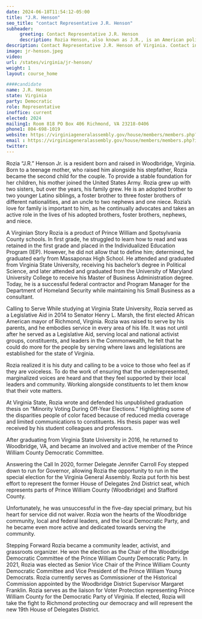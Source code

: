 ```yaml
---
date: 2024-06-18T11:54:12-05:00
title: "J.R. Henson"
seo_title: "contact Representative J.R. Henson"
subheader:
     greeting: Contact Representative J.R. Henson
     description: Rozia Henson, also known as J.R., is an American politician affiliated with the Democratic Party. He serves as a member of the Virginia House of Delegates, representing District 19. He assumed office on January 10, 2024.
description: Contact Representative J.R. Henson of Virginia. Contact information for J.R. Henson includes email address, phone number, and mailing address.
image: jr-henson.jpeg
video:
url: /states/virginia/jr-henson/
weight: 1
layout: course_home

####candidate
name: J.R. Henson
state: Virginia
party: Democratic
role: Representative
inoffice: current
elected: 2024
mailing1: Room 818 PO Box 406 Richmond, VA 23218-0406
phone1: 804-698-1019
website: https://virginiageneralassembly.gov/house/members/members.php?id=H0365/
email : https://virginiageneralassembly.gov/house/members/members.php?id=H0365/
twitter:
---
```

Rozia “J.R.” Henson Jr. is a resident born and raised in Woodbridge, Virginia. Born to a teenage mother, who raised him alongside his stepfather, Rozia became the second child for the couple. To provide a stable foundation for her children, his mother joined the United States Army. Rozia grew up with two sisters, but over the years, his family grew. He is an adopted brother to two younger Latino siblings, a foster brother to three foster brothers of different nationalities, and an uncle to two nephews and one niece. Rozia’s love for family is important to him, as he continually advocates and takes an active role in the lives of his adopted brothers, foster brothers, nephews, and niece.

A Virginian Story
Rozia is a product of Prince William and Spotsylvania County schools. In first grade, he struggled to learn how to read and was retained in the first grade and placed in the Individualized Education Program (IEP). However, he did not allow that to define him; determined, he graduated early from Massaponax High School. He attended and graduated from Virginia State University, receiving his bachelor’s degree in Political Science, and later attended and graduated from the University of Maryland University College to receive his Master of Business Administration degree. Today, he is a successful federal contractor and Program Manager for the Department of Homeland Security while maintaining his Small Business as a consultant.

Calling to Serve
While studying at Virginia State University, Rozia served as a Legislative Aid in 2014 to Senator Henry L. Marsh, the first elected African American mayor of Richmond, Virginia. Rozia was raised to serve by his parents, and he embodies service in every area of his life. It was not until after he served as a Legislative Aid, serving local and national activist groups, constituents, and leaders in the Commonwealth, he felt that he could do more for the people by serving where laws and legislations are established for the state of Virginia.

Rozia realized it is his duty and calling to be a voice to those who feel as if they are voiceless. To do the work of ensuring that the underrepresented, marginalized voices are heard and that they feel supported by their local leaders and community. Working alongside constituents to let them know that their vote matters.

At Virginia State, Rozia wrote and defended his unpublished graduation thesis on “Minority Voting During Off-Year Elections.” Highlighting some of the disparities people of color faced because of reduced media coverage and limited communications to constituents. His thesis paper was well received by his student colleagues and professors.

After graduating from Virginia State University in 2016, he returned to Woodbridge, VA, and became an involved and active member of the Prince William County Democratic Committee.

Answering the Call
In 2020, former Delegate Jennifer Carroll Foy stepped down to run for Governor, allowing Rozia the opportunity to run in the special election for the Virginia General Assembly. Rozia put forth his best effort to represent the former House of Delegates 2nd District seat, which represents parts of Prince William County (Woodbridge) and Stafford County.

Unfortunately, he was unsuccessful in the five-day special primary, but his heart for service did not waiver. Rozia won the hearts of the Woodbridge community, local and federal leaders, and the local Democratic Party, and he became even more active and dedicated towards serving the community.

Stepping Forward
Rozia became a community leader, activist, and grassroots organizer. He won the election as the Chair of the Woodbridge Democratic Committee of the Prince William County Democratic Party. In 2021, Rozia was elected as Senior Vice Chair of the Prince William County Democratic Committee and Vice President of the Prince William Young Democrats. Rozia currently serves as Commissioner of the Historical Commission appointed by the Woodbridge District Supervisor Margaret Franklin. Rozia serves as the liaison for Voter Protection representing Prince William County for the Democratic Party of Virginia. If elected, Rozia will take the fight to Richmond protecting our democracy and will represent the new 19th House of Delegates District.
